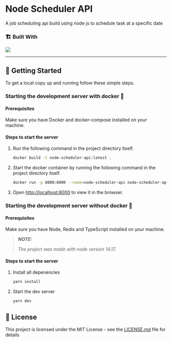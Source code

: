 # Node Scheduler API
A job scheduling api build using node js to schedule task at a specific date

### 🏗️ Built With

<div>

[<img src="https://img.shields.io/badge/-Nodejs-3C873A?style=for-the-badge&labelColor=black&logo=node.js&logoColor=3C873A">](https://nodejs.org/en/)

</div>

---

## 🧩 Getting Started

To get a local copy up and running follow these simple steps.

### Starting the development server with docker 🐳

#### Prerequisites

Make sure you have Docker and docker-compose installed on your machine.

#### Steps to start the server

1. Run the following command in the project directory itself.

      ```sh
      docker build -t node-scheduler-api:latest .
      ```
2. Start the docker container by running the following command in the project directory itself.

      ```sh
      docker run -p 8000:8000 --name=node-scheduler-api node-scheduler-api:latest
      ```

3. Open <http://localhost:8000> to view it in the browser.

### Starting the development server without docker 📡

#### Prerequisites

Make sure you have Node, Redis and TypeScript installed on your machine.

> **_NOTE:_**
>
>_The project was made with node version 14.17._

#### Steps to start the server 

1. Install all depenencies
      ```sh
      yarn install
      ```
1. Start the dev server
      ```sh
      yarn dev
      ```


## 🔐 License

This project is licensed under the MIT License - see the [LICENSE.md](LICENSE.md) file for details
